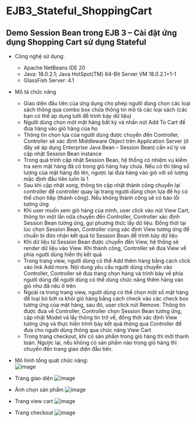 # EJB3_Stateful_ShoppingCart
## Demo Session Bean trong EJB 3 – Cài đặt ứng dụng Shopping Cart sử dụng Stateful
 * Công nghệ sử dụng:
   - Apache NetBeans IDE 20
   - Java: 18.0.2.1; Java HotSpot(TM) 64-Bit Server VM 18.0.2.1+1-1
   - GlassFish Server: 4.1 
* Mô tả chức năng
   - Giao diện đầu tiên của ứng dụng cho phép người dùng chọn các loại sách thông qua combo box chứa thông tin mô tả các loại sách (các bạn có thể áp dụng lưới để trình bày dữ liệu)
   - Người dùng chọn một mặt hàng bất kỳ và nhấn nút Add To Cart để đưa hàng vào giỏ hàng của họ
   - Thông tin chọn lựa của người dùng được chuyển đến Controller, Controller sẽ xác định Middleware Object trên Application Server (ở đây sẽ áp dụng Enterprise Java Bean – Session Bean) cần xử lý và cập nhật Session Bean instance
   - Trong quá trình cập nhật Session Bean, hệ thống có nhiệm vụ kiểm tra xem mặt hàng đã có trong giỏ hàng hay chưa. Nếu có thì tăng số lượng của mặt hàng đó lên, ngược lại đưa hàng vào giỏ với số lượng mặc định đầu tiên luôn là 1
   - Sau khi cập nhật xong, thông tin cập nhật thành công chuyển lại controller để controller quay lại trang người dùng chọn lựa để họ có thể chọn tiếp (thành công). Nếu không thành công sẽ có báo lỗi tương ứng
   - Khi user muốn xem giỏ hàng của mình, user click vào nút View Cart, thông tin một lần nữa chuyển đến Controller, Controller xác định Session Bean tương ứng, gọi phương thức lấy dữ liệu. Đồng thời tại lúc chọn Session Bean, Controller cũng xác định View tương ứng để    chuẩn bị đón nhận kết quả từ Session Bean để trình bày dữ liệu
   - Khi dữ liệu từ Session Bean được chuyển đến View, hệ thống sẽ render dữ liệu vào View. Khi thành công, Controller sẽ đưa View về phía người dùng hiển thị kết quả
   - Trong trang view, người dùng có thể Add thêm hàng bằng cách click vào link Add more. Nội dung yêu cầu người dùng chuyển vào Controller, Controller sẽ đưa trang chọn hàng và trình bày về phía người dùng để người dùng có thể dùng chức năng thêm hàng vào giỏ như đã       nêu ở trên
   - Ngoài ra trong trang view, người dùng có thể chọn một số mặt hàng để loại bỏ bớt ra khỏi giỏ hàng bằng cách check vào các check box tương ứng của mặt hàng, sau đó, user click nút Remove. Thông tin được đưa về Controller, Controller chọn Session Bean tương ứng, cập    nhật Model và lấy thông tin trở về, đồng thời xác định View tương ứng và thực hiện trình bày kết quả thông qua Controller để đưa cho người dùng thông qua chức năng View Cart
   - Trong trang checkout, khi có sản phẩm trong giỏ hàng thì mới thanh toán. Ngược lại, nếu không có sản phầm nào trong giỏ hàng thì chuyển đến trang giao diện đầu tiên.

* Mô hình tổng quát chức năng: <br>
   ![image](https://github.com/idiotman-2212/EJB3_Stateful_ShoppingCart/assets/82036270/cef38791-d279-4843-b445-ccc49ab2d1aa)

- Trang giao diện
![image](https://github.com/idiotman-2212/EJB3_Stateful_ShoppingCart/assets/82036270/f3459e84-f518-476b-b0d3-a60fd6f19464)

- Ảnh chọn sản phẩm
![image](https://github.com/idiotman-2212/EJB3_Stateful_ShoppingCart/assets/82036270/ed42fd97-972a-48fe-a190-584ad8069fee)

- Trang view cart
![image](https://github.com/idiotman-2212/EJB3_Stateful_ShoppingCart/assets/82036270/1b210ab9-342e-4d67-914f-7d71f6961f7d)

- Trang checkout
![image](https://github.com/idiotman-2212/EJB3_Stateful_ShoppingCart/assets/82036270/7871bd31-8564-47ed-9133-9c9dc01c25be)

